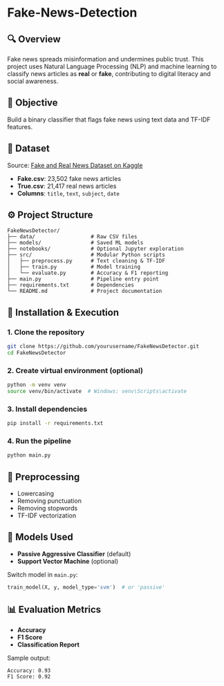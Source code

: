 # Fake-News-Detection

## 🔍 Overview
Fake news spreads misinformation and undermines public trust. This project uses Natural Language Processing (NLP) and machine learning to classify news articles as **real** or **fake**, contributing to digital literacy and social awareness.

## 🎯 Objective
Build a binary classifier that flags fake news using text data and TF-IDF features.

## 📁 Dataset
Source: [Fake and Real News Dataset on Kaggle](https://www.kaggle.com/datasets/clmentbisaillon/fake-and-real-news-dataset?resource=download)

- **Fake.csv**: 23,502 fake news articles  
- **True.csv**: 21,417 real news articles  
- **Columns**: `title`, `text`, `subject`, `date`

## ⚙️ Project Structure

```
FakeNewsDetector/
├── data/                  # Raw CSV files
├── models/                # Saved ML models
├── notebooks/             # Optional Jupyter exploration
├── src/                   # Modular Python scripts
│   ├── preprocess.py      # Text cleaning & TF-IDF
│   ├── train.py           # Model training
│   └── evaluate.py        # Accuracy & F1 reporting
├── main.py                # Pipeline entry point
├── requirements.txt       # Dependencies
└── README.md              # Project documentation
```

## 🧪 Installation & Execution

### 1. Clone the repository

```bash
git clone https://github.com/yourusername/FakeNewsDetector.git
cd FakeNewsDetector
```

### 2. Create virtual environment (optional)

```bash
python -m venv venv
source venv/bin/activate  # Windows: venv\Scripts\activate
```

### 3. Install dependencies

```bash
pip install -r requirements.txt
```

### 4. Run the pipeline

```bash
python main.py
```

## 🧼 Preprocessing

- Lowercasing
- Removing punctuation
- Removing stopwords
- TF-IDF vectorization

## 🧠 Models Used

- **Passive Aggressive Classifier** (default)
- **Support Vector Machine** (optional)

Switch model in `main.py`:
```python
train_model(X, y, model_type='svm')  # or 'passive'
```

## 📊 Evaluation Metrics

- **Accuracy**
- **F1 Score**
- **Classification Report**

Sample output:
```
Accuracy: 0.93
F1 Score: 0.92
```
